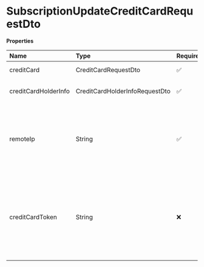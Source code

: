 # SubscriptionUpdateCreditCardRequestDto

**Properties**

| Name                 | Type                           | Required | Description                                                                                                              |
| :------------------- | :----------------------------- | :------- | :----------------------------------------------------------------------------------------------------------------------- |
| creditCard           | CreditCardRequestDto           | ✅       | Credit card information                                                                                                  |
| creditCardHolderInfo | CreditCardHolderInfoRequestDto | ✅       | Credit card holder information                                                                                           |
| remoteIp             | String                         | ✅       | IP from where the customer is making the purchase. Your server's IP must not be entered.                                 |
| creditCardToken      | String                         | ❌       | Credit card token for using the credit card tokenization functionality. If informed, the fields above are not mandatory. |

<!-- This file was generated by liblab | https://liblab.com/ -->
